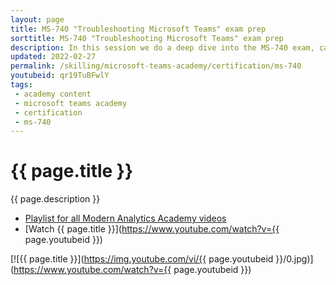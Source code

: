 ```yaml
---
layout: page
title: MS-740 "Troubleshooting Microsoft Teams" exam prep
sorttitle: MS-740 "Troubleshooting Microsoft Teams" exam prep
description: In this session we do a deep dive into the MS-740 exam, category by category, hit all the topics quickly and cover the level of detail you'll need to both understand the topics, as well as apply that knowledge towards successfully passing the exam.
updated: 2022-02-27
permalink: /skilling/microsoft-teams-academy/certification/ms-740
youtubeid: qr19TuBFwlY
tags: 
 - academy content
 - microsoft teams academy
 - certification
 - ms-740
---
```


# {{ page.title }}

{{ page.description }}

* [Playlist for all Modern Analytics Academy videos](https://www.youtube.com/playlist?list=PL8_VXqhvJI9DtxeuFmmQ0V6Z_zL0MXnnI)
* [Watch {{ page.title }}](https://www.youtube.com/watch?v={{ page.youtubeid }})

[![{{ page.title }}](https://img.youtube.com/vi/{{ page.youtubeid }}/0.jpg)](https://www.youtube.com/watch?v={{ page.youtubeid }})